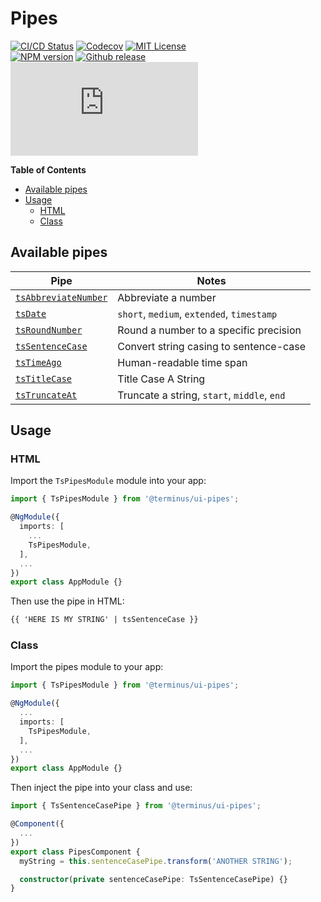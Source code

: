 <h1>Pipes</h1>

[![CI/CD Status][github-action-badge]][github-action-link] [![Codecov][codecov-badge]][codecov-project] [![MIT License][license-image]][license-url]  
[![NPM version][npm-version-image]][npm-package] [![Github release][gh-release-badge]][gh-releases] [![Library size][file-size-badge]][raw-distribution-js]

<!-- START doctoc generated TOC please keep comment here to allow auto update -->
<!-- DON'T EDIT THIS SECTION, INSTEAD RE-RUN doctoc TO UPDATE -->
**Table of Contents**

- [Available pipes](#available-pipes)
- [Usage](#usage)
  - [HTML](#html)
  - [Class](#class)

<!-- END doctoc generated TOC please keep comment here to allow auto update -->

## Available pipes

| Pipe                                              | Notes                                       |
|---------------------------------------------------|---------------------------------------------|
| [`tsAbbreviateNumber`][src-pipes-abbreviateNumber]| Abbreviate a number                         |
| [`tsDate`][src-pipes-date]                        | `short`, `medium`, `extended`, `timestamp`  |
| [`tsRoundNumber`][src-pipes-roundNumber]          | Round a number to a specific precision      |
| [`tsSentenceCase`][src-pipes-sentenceCase]        | Convert string casing to sentence-case      |
| [`tsTimeAgo`][src-pipes-timeAgo]                  | Human-readable time span                    |
| [`tsTitleCase`][src-pipes-titleCase]              | Title Case A String                         |
| [`tsTruncateAt`][src-pipes-truncate]              | Truncate a string, `start`, `middle`, `end` |


## Usage

### HTML

Import the `TsPipesModule` module into your app:

```typescript
import { TsPipesModule } from '@terminus/ui-pipes';

@NgModule({
  imports: [
    ...
    TsPipesModule,
  ],
  ...
})
export class AppModule {}
```

Then use the pipe in HTML:

```html
{{ 'HERE IS MY STRING' | tsSentenceCase }}
```


### Class

Import the pipes module to your app:

```typescript
import { TsPipesModule } from '@terminus/ui-pipes';

@NgModule({
  ...
  imports: [
    TsPipesModule,
  ],
  ...
})
export class AppModule {}
```

Then inject the pipe into your class and use:

```typescript
import { TsSentenceCasePipe } from '@terminus/ui-pipes';

@Component({
  ...
})
export class PipesComponent {
  myString = this.sentenceCasePipe.transform('ANOTHER STRING');

  constructor(private sentenceCasePipe: TsSentenceCasePipe) {}
}
```

<!-- Links -->
[src-pipes-abbreviateNumber]: src/lib/abbreviate-number/abbreviate-number.pipe.ts
[src-pipes-date]:             src/lib/date/date.pipe.ts
[src-pipes-roundNumber]:      src/lib/round-number/round-number.pipe.ts
[src-pipes-sentenceCase]:     src/lib/sentence-case/sentence-case.pipe.ts
[src-pipes-timeAgo]:          src/lib/time-ago/time-ago.pipe.ts
[src-pipes-titleCase]:        src/lib/title-case/title-case.pipe.ts
[src-pipes-truncate]:         src/lib/truncate/truncate.pipe.ts
[license-url]:                https://github.com/GetTerminus/terminus-oss/blob/master/LICENSE
[license-image]:              http://img.shields.io/badge/license-MIT-blue.svg
[codecov-project]:            https://codecov.io/gh/GetTerminus/terminus-oss
[codecov-badge]:              https://codecov.io/gh/GetTerminus/terminus-oss/branch/master/graph/badge.svg
[npm-version-image]:          http://img.shields.io/npm/v/@terminus/ui-pipes.svg
[npm-package]:                https://www.npmjs.com/package/@terminus/ui-pipes
[gh-release-badge]:           https://img.shields.io/github/release/GetTerminus/terminus-oss.svg
[gh-releases]:                https://github.com/GetTerminus/terminus-ui/releases/
[github-action-badge]:        https://github.com/GetTerminus/terminus-oss/workflows/CI%20Release/badge.svg
[github-action-link]:         https://github.com/GetTerminus/terminus-oss/actions?query=workflow%3A%22CI+Release%22
[file-size-badge]:            http://img.badgesize.io/https://unpkg.com/@terminus/ui-pipes/bundles/terminus-ui-pipes.umd.min.js?compression=gzip
[raw-distribution-js]:        https://unpkg.com/@terminus/ui-pipes/bundles/terminus-ui-pipes.umd.js
